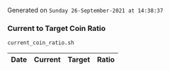 Generated on `Sunday 26-September-2021 at 14:38:37`

### Current to Target Coin Ratio
`current_coin_ratio.sh`

Date|Current|Target|Ratio
---|---|---|---
